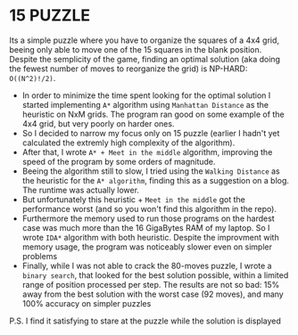 # 15 PUZZLE
Its a simple puzzle where you have to organize the squares of a 4x4 grid, beeing only able to move
one of the 15 squares in the blank position.  
Despite the semplicity of the game, finding an optimal solution (aka doing the fewest number of 
moves to reorganize the grid) is NP-HARD: `O((N^2)!/2)`.  
- In order to minimize the time spent looking for the optimal solution I started implementing
`A*` algorithm using `Manhattan Distance` as the heuristic on NxM grids. The program ran good 
on some example of the 4x4 grid, but very poorly on harder ones.
- So I decided to narrow my focus only on 15 puzzle (earlier I hadn't yet calculated the extremly 
high complexity of the algorithm).
- After that, I wrote `A* + Meet in the middle` algorithm, improving the speed of the program by 
some orders of magnitude.
- Beeing the algorithm still to slow, I tried using the `Walking Distance` as the heuristic for
the `A* algorithm`, finding this as a suggestion on a blog. The runtime was actually lower.
- But unfortunately this heuristic + `Meet in the middle` got the performance worst (and so you 
won't find this algorithm in the repo).
- Furthermore the memory used to run those programs on the hardest case was much more than the 16
GigaBytes RAM of my laptop. So I wrote `IDA*` algorithm with both heuristic. Despite the improvment
with memory usage, the program was noticeably slower even on simpler problems
- Finally, while I was not able to crack the 80-moves puzzle, I wrote a `binary search`, that looked
for the best solution possible, within a limited range of position processed per step. The results 
are not so bad: 15% away from the best solution with the worst case (92 moves), and many 
100% accuracy on simpler puzzles

P.S. I find it satisfying to stare at the puzzle while the solution is displayed 
